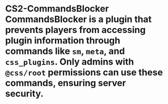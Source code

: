 # CS2-CommandsBlocker **CommandsBlocker** is a plugin that prevents players from accessing plugin information through commands like `sm`, `meta`, and `css_plugins`. Only admins with `@css/root` permissions can use these commands, ensuring server security.
